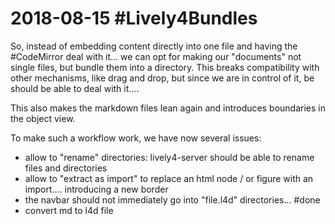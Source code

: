 # 2018-08-15 #Lively4Bundles 

So, instead of embedding content directly into one file and having the #CodeMirror deal with it... we can opt for making our "documents" not single files, but bundle them into a directory. This breaks compatibility with other mechanisms, like drag and drop, but since we are in control of it, be should be able to deal with it....

<lively-import src="example1.html"></lively-import>

This also makes the markdown files lean again and introduces boundaries in the object view.

To make such a workflow work, we have now several issues:

- allow to "rename" directories: lively4-server should be able to rename files and directories
- allow to "extract as import" to replace an html node / or figure with an import.... introducing a new border
- the navbar should not immediately go into "file.l4d" directories... #done
- convert md to l4d file